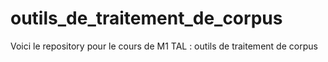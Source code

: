 # outils_de_traitement_de_corpus
Voici le repository pour le cours de M1 TAL : outils de traitement de corpus
